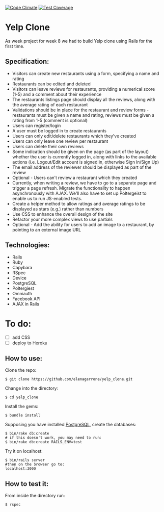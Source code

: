 [![Code Climate](https://codeclimate.com/github/elenagarrone/yelp_clone/badges/gpa.svg)](https://codeclimate.com/github/elenagarrone/yelp_clone)
[![Test Coverage](https://codeclimate.com/github/elenagarrone/yelp_clone/badges/coverage.svg)](https://codeclimate.com/github/elenagarrone/yelp_clone)

Yelp Clone
==========
As week project for week 8 we had to build Yelp clone using Rails for the first time.

Specification:
-------------

- Visitors can create new restaurants using a form, specifying a name and rating
- Restaurants can be edited and deleted
- Visitors can leave reviews for restaurants, providing a numerical score (1-5) and a comment about their experience
- The restaurants listings page should display all the reviews, along with the average rating of each restaurant
- Validations should be in place for the restaurant and review forms - restaurants must be given a name and rating, reviews must be given a rating from 1-5 (comment is optional)
- Users can register/login
- A user must be logged in to create restaurants
- Users can only edit/delete restaurants which they've created
- Users can only leave one review per restaurant
- Users can delete their own reviews
- Some indication should be given on the page (as part of the layout) whether the user is currently logged in, along with links to the available actions (i.e. Logout/Edit account is signed in, otherwise Sign In/Sign Up)
- The email address of the reviewer should be displayed as part of the review
- Optional - Users can't review a restaurant which they created
- Currently, when writing a review, we have to go to a separate page and trigger a page refresh. Migrate the functionality to happen asynchronously with AJAX. We'll also have to set up Poltergeist to enable us to run JS-enabled tests.
- Create a helper method to allow ratings and average ratings to be displayed as stars (e.g.) rather than numbers
- Use CSS to enhance the overall design of the site
- Refactor your more complex views to use partials
- Optional - Add the ability for users to add an image to a restaurant, by pointing to an external image URL

Technologies:
-------------
- Rails
- Ruby
- Capybara
- RSpec
- Device
- PostgreSQL
- Poltergiest
- Omniauth
- Facebook API
- AJAX in Rails

To do:
======
- [ ] add CSS
- [ ] deploy to Heroku

How to use:
-----------
Clone the repo:
```shell
$ git clone https://github.com/elenagarrone/yelp_clone.git
```
Change into the directory:
```shell
$ cd yelp_clone
```
Install the gems:
```shell
$ bundle install
```
Supposing you have installed <a href='http://www.postgresql.org/'>PostgreSQL</a>, create the databases:
```shell
$ bin/rake db:create
# if this doesn't work, you may need to run:
$ bin/rake db:create RAILS_ENV=test
```
Try it on localhost:
```shell
$ bin/rails server
#then on the browser go to:
localhost:3000
```

How to test it:
--------------
From inside the directory run:
```shell
$ rspec
```
